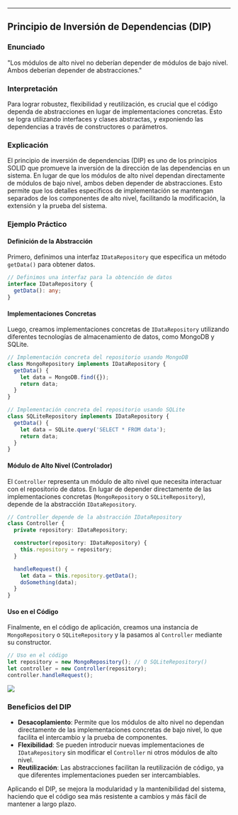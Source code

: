 
----
## Principio de Inversión de Dependencias (DIP)

### Enunciado
"Los módulos de alto nivel no deberían depender de módulos de bajo nivel. Ambos deberían depender de abstracciones."

### Interpretación
Para lograr robustez, flexibilidad y reutilización, es crucial que el código dependa de abstracciones en lugar de implementaciones concretas. Esto se logra utilizando interfaces y clases abstractas, y exponiendo las dependencias a través de constructores o parámetros.

### Explicación
El principio de inversión de dependencias (DIP) es uno de los principios SOLID que promueve la inversión de la dirección de las dependencias en un sistema. En lugar de que los módulos de alto nivel dependan directamente de módulos de bajo nivel, ambos deben depender de abstracciones. Esto permite que los detalles específicos de implementación se mantengan separados de los componentes de alto nivel, facilitando la modificación, la extensión y la prueba del sistema.

### Ejemplo Práctico

#### Definición de la Abstracción
Primero, definimos una interfaz `IDataRepository` que especifica un método `getData()` para obtener datos.

```typescript
// Definimos una interfaz para la obtención de datos
interface IDataRepository {
  getData(): any;
}
```

#### Implementaciones Concretas
Luego, creamos implementaciones concretas de `IDataRepository` utilizando diferentes tecnologías de almacenamiento de datos, como MongoDB y SQLite.

```typescript
// Implementación concreta del repositorio usando MongoDB
class MongoRepository implements IDataRepository {
  getData() {
    let data = MongoDB.find({});
    return data;
  }
}

// Implementación concreta del repositorio usando SQLite
class SQLiteRepository implements IDataRepository {
  getData() {
    let data = SQLite.query('SELECT * FROM data');
    return data;
  }
}
```

#### Módulo de Alto Nivel (Controlador)
El `Controller` representa un módulo de alto nivel que necesita interactuar con el repositorio de datos. En lugar de depender directamente de las implementaciones concretas (`MongoRepository` o `SQLiteRepository`), depende de la abstracción `IDataRepository`.

```typescript
// Controller depende de la abstracción IDataRepository
class Controller {
  private repository: IDataRepository;

  constructor(repository: IDataRepository) {
    this.repository = repository;
  }

  handleRequest() {
    let data = this.repository.getData();
    doSomething(data);
  }
}
```

#### Uso en el Código
Finalmente, en el código de aplicación, creamos una instancia de `MongoRepository` o `SQLiteRepository` y la pasamos al `Controller` mediante su constructor.

```typescript
// Uso en el código
let repository = new MongoRepository(); // O SQLiteRepository()
let controller = new Controller(repository);
controller.handleRequest();
```


![](https://lh7-us.googleusercontent.com/docsz/AD_4nXe0SKgry3nDcsAYroUZ1JRQa6mq5i-ZRYna9ZpJR_EcGJ6sBOkdKM_5m0SHumvZ59J7DWn0oDGzJiVKxKUiEBVRlzKmUCL4ck6uDoF9CwsAVAxzoa0MdKyg32MTut2ATH65Jyb0H2_I6b2KFwBBWA59rBvM?key=VReuh94fGGpJZLGsXsGdUQ)


### Beneficios del DIP
- **Desacoplamiento**: Permite que los módulos de alto nivel no dependan directamente de las implementaciones concretas de bajo nivel, lo que facilita el intercambio y la prueba de componentes.
- **Flexibilidad**: Se pueden introducir nuevas implementaciones de `IDataRepository` sin modificar el `Controller` ni otros módulos de alto nivel.
- **Reutilización**: Las abstracciones facilitan la reutilización de código, ya que diferentes implementaciones pueden ser intercambiables.

Aplicando el DIP, se mejora la modularidad y la mantenibilidad del sistema, haciendo que el código sea más resistente a cambios y más fácil de mantener a largo plazo.